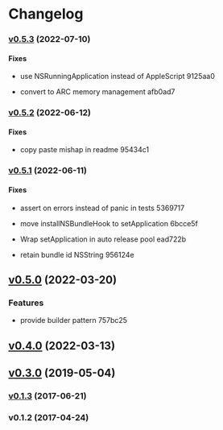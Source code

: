 # Changelog

### [v0.5.3](https://github.com/hoodie/mac-notification-sys/compare/v0.5.2...v0.5.3) (2022-07-10)


#### Fixes

* use NSRunningApplication instead of AppleScript
 9125aa0

* convert to ARC memory management
 afb0ad7


### [v0.5.2](https://github.com/hoodie/mac-notification-sys/compare/v0.5.1...v0.5.2) (2022-06-12)


#### Fixes

* copy paste mishap in readme
 95434c1


### [v0.5.1](https://github.com/hoodie/mac-notification-sys/compare/v0.5.0...v0.5.1) (2022-06-11)


#### Fixes

* assert on errors instead of panic in tests
 5369717

* move installNSBundleHook to setApplication
 6bcce5f

* Wrap setApplication in auto release pool
 ead722b

* retain bundle id NSString
 956124e


## [v0.5.0](https://github.com/hoodie/mac-notification-sys/compare/v0.4.0...v0.5.0) (2022-03-20)


### Features

* provide builder pattern
 757bc25


## [v0.4.0](https://github.com/hoodie/mac-notification-sys/compare/v0.3.0...v0.4.0) (2022-03-13)


## [v0.3.0](https://github.com/hoodie/mac-notification-sys/compare/v0.1.3...v0.3.0) (2019-05-04)


### [v0.1.3](https://github.com/hoodie/mac-notification-sys/compare/v0.1.2...v0.1.3) (2017-06-21)


### v0.1.2 (2017-04-24)

